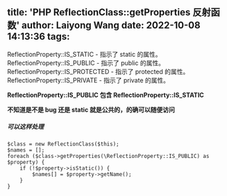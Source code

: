 title: 'PHP ReflectionClass::getProperties 反射函数'
author: Laiyong Wang
date: 2022-10-08 14:13:36
tags:
---
ReflectionProperty::IS_STATIC - 指示了 static 的属性。
ReflectionProperty::IS_PUBLIC - 指示了 public 的属性。
ReflectionProperty::IS_PROTECTED - 指示了 protected 的属性。
ReflectionProperty::IS_PRIVATE - 指示了 private 的属性。

<b>ReflectionProperty::IS_PUBLIC 包含 ReflectionProperty::IS_STATIC

不知道是不是 bug 还是 static 就是公共的，的确可以随便访问
</b>
##### 可以这样处理
```
$class = new ReflectionClass($this);
$names = [];
foreach ($class->getProperties(\ReflectionProperty::IS_PUBLIC) as $property) {
    if (!$property->isStatic()) {
        $names[] = $property->getName();
    }
}
```
        